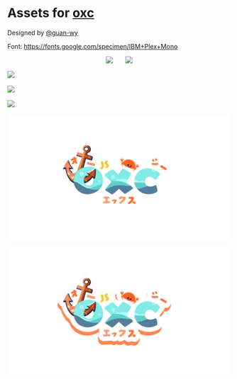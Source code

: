 # Assets for [oxc](https://github.com/Boshen/oxc)

Designed by [@guan-wy](https://github.com/guan-wy)

Font: https://fonts.google.com/specimen/IBM+Plex+Mono

<p align="center">
  <img src="logo-square.png" width="200" />
  &nbsp;&nbsp;&nbsp;&nbsp;&nbsp;
  <img src="logo-round.png" width="200" />
</p>

<p><img src="preview-white.png" /></p>
<p><img src="preview-dark-transparent.png" /></p>
<p><img src="preview-dark.png" /></p>
<p><img src="uwu.png" /></p>
<p><img src="uwu-shadow.png" /></p>

